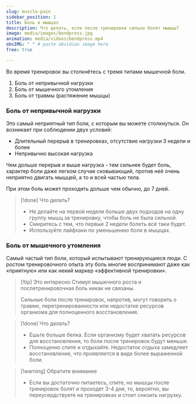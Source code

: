 ```yaml
---
slug: muscle-pain
sidebar_position: 1
title: Боль в мышцах
description: Что делать, если после тренировки сильно болят мышцы?
image: media/images/bendpress.jpg
animation: media/videos/bendpress.mp4
obsIMG: " " # paste obsidian image here
free: true

---
```






Во время тренировок вы столкнётесь с тремя типами мышечной боли.

1. Боль от непривычной нагрузки
2. Боль от мышечного утомления
3. Боль от травмы (растяжение мышцы)

### Боль от непривычной нагрузки
Это самый неприятный тип боли, с которым вы можете столкнуться. Он возникает при соблюдении двух условий:
- Длительный перерыв в тренировках, отсутствие нагрузки 3 недели и более
- Непривычно высокая нагрузка

Чем дольше перерыв и выше нагрузка - тем сильнее будет боль, характер боли даже легком случае сковывающий, против неё очень неприятно двигать мышцей, а то и всей частью тела. 

При этом боль может проходить дольше чем обычно, до 7 дней.

> [!done] Что делать?
>  - Не делайте на первой недели больше двух подходов на одну группу мышц за тренировку, чтобы боль не была сильной.
>  -  Смиритесь с тем, что первые 2 недели болеть всё таки будет.
>  -  Используйте лайфхаки по уменьшению боли в мышцах.

### Боль от мышечного утомления
Самый частый тип боли, который испытывают тренирующиеся люди. С ростом тренировочного опыта эту боль многие воспринимают даже как «приятную» или как некий маркер «эффективной тренировки». 

> [!tip] Это интересно
>  Стимул мышечного роста и послетренировочная боль никак не связаны. 
>  
>  Сильные боли после тренировок, напротив, могут говорить о травме, перетренированности или недостатке ресурсов организма для полноценного восстановления.

> [!done] Что делать?
>  - Ешьте больше белка. Если организму будет хватать ресурсов для восстановления, то боли после тренировок будут меньше.
>  - Полноценно спите и отдыхайте. Недостаток отдыха замедляет восстановление, что проявляется в виде более выраженной боли.

> [!warning] Обратите внимание
>  - Если вы достаточно питаетесь, спите, но мышцы после тренировок болят и проходят 3-4 дня, то, вероятно, вы переусердствуете на тренировках и стоит снизить нагрузку.

